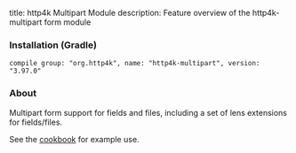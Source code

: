 title: http4k Multipart Module
description: Feature overview of the http4k-multipart form module

### Installation (Gradle)
```compile group: "org.http4k", name: "http4k-multipart", version: "3.97.0"```

### About

Multipart form support for fields and files, including a set of lens extensions for fields/files.

See the [cookbook](/cookbook/multipart_forms/) for example use.
